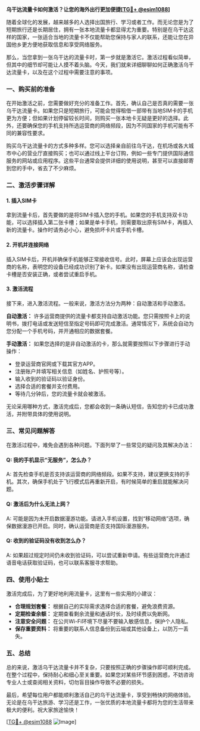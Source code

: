 **乌干达流量卡如何激活？让您的海外出行更加便捷[[TG💪+ @esim1088](https://t.me/s/esim1088)]**

随着全球化的发展，越来越多的人选择出国旅行、学习或者工作。而无论您是为了短期旅行还是长期居住，拥有一张本地流量卡都显得尤为重要。特别是在乌干达这样的国家，一张适合当地的流量卡不仅能帮助您保持与家人的联系，还能让您在异国他乡更方便地获取信息和享受网络服务。

那么，当您拿到一张乌干达的流量卡时，第一步就是激活它。激活过程看似简单，但其中的细节却可能让人摸不着头脑。今天，我们就来详细聊聊如何正确激活乌干达流量卡，以及在这个过程中需要注意的事项。

### 一、购买前的准备

在开始激活之前，您需要做好充分的准备工作。首先，确认自己是否真的需要一张乌干达流量卡。如果您只是短期旅行，可能会觉得租借一部带有当地SIM卡的手机更为方便；但如果计划停留较长时间，则购买一张本地卡无疑是更好的选择。此外，还要确保您的手机支持所选运营商的网络频段，因为不同国家的手机可能有不同的兼容性要求。

购买乌干达流量卡的方式多种多样。您可以选择亲自前往乌干达，在机场或各大城市中心的营业厅直接购买；也可以通过线上平台订购，例如一些专门提供国际通信服务的网站或应用程序。这些平台通常会提供详细的使用说明，甚至可以直接邮寄到您的手中，省去了不少麻烦。

### 二、激活步骤详解

#### 1. 插入SIM卡

拿到流量卡后，首先要做的是将SIM卡插入您的手机。如果您的手机支持双卡功能，可以选择插入第二张卡槽；如果是单卡手机，则需要取出原有SIM卡，再插入新的流量卡。操作时请务必小心，避免损坏卡片或手机卡槽。

#### 2. 开机并连接网络

插入SIM卡后，开机并确保手机能够正常接收信号。此时，屏幕上应该会出现运营商的名称，表明您的设备已经成功识别了新卡。如果没有出现运营商名称，请检查卡槽是否安装正确，或者尝试重启手机。

#### 3. 激活流程

接下来，进入激活流程。一般来说，激活方法分为两种：自动激活和手动激活。

**自动激活：**
许多运营商提供的流量卡都支持自动激活功能。您只需按照卡上的说明书，拨打电话或发送短信至指定号码即可完成激活。通常情况下，系统会自动为您分配一个手机号码，并开通相应的数据套餐。

**手动激活：**
如果您选择的是非自动激活的卡，那么就需要按照以下步骤进行手动操作：
- 登录运营商官网或下载其官方APP。
- 注册账户并填写相关信息（如姓名、护照号等）。
- 输入收到的验证码以验证身份。
- 选择合适的套餐并支付费用。
- 等待几分钟后，您的流量卡就会被激活。

无论采用哪种方式，激活完成后，您都会收到一条确认短信，告知您的卡已成功激活，并附带具体的使用说明。

### 三、常见问题解答

在激活过程中，难免会遇到各种问题。下面列举了一些常见的疑问及其解决办法：

#### Q: 我的手机显示“无服务”，怎么办？

A: 首先检查手机是否支持该运营商的网络频段。如果不支持，建议更换支持的手机。其次，确保手机处于飞行模式后再重新开启，有时候简单的重启就能解决问题。

#### Q: 激活后为什么无法上网？

A: 可能是因为未开启数据漫游功能。请进入手机设置，找到“移动网络”选项，确保数据漫游已开启。同时，确认运营商是否支持国际漫游服务。

#### Q: 收到的验证码没有收到怎么办？

A: 如果超过规定时间仍未收到验证码，可以尝试重新申请。有些运营商允许通过语音电话获取验证码，也可以联系客服寻求帮助。

### 四、使用小贴士

激活完成后，为了更好地利用流量卡，这里有一些实用的小建议：

- **合理规划套餐：** 根据自己的实际需求选择合适的套餐，避免浪费资源。
- **定期检查余额：** 定期查看剩余流量和通话时长，及时续费以免断网。
- **注意安全问题：** 在公共Wi-Fi环境下尽量不要输入敏感信息，保护个人隐私。
- **保存重要资料：** 将重要的联系人信息备份到云端或其他设备上，以防万一丢失。

### 五、总结

总的来说，激活乌干达流量卡并不复杂，只要按照正确的步骤操作即可顺利完成。在整个过程中，保持耐心和细心至关重要。如果您对某些环节感到困惑，不妨咨询专业人士或查阅相关资料，切勿盲目操作导致不必要的损失。

最后，希望每位用户都能顺利激活自己的乌干达流量卡，享受到畅快的网络体验。无论是在乌干达旅游、学习还是工作，一张优质的本地流量卡都将为您的生活带来极大的便利。祝大家旅途愉快！

[[TG💪+ @esim1088](https://t.me/s/esim1088) ![Image](https://i.postimg.cc/4NQfJmqS/Snipaste-2025-05-13-00-14-12.png)]